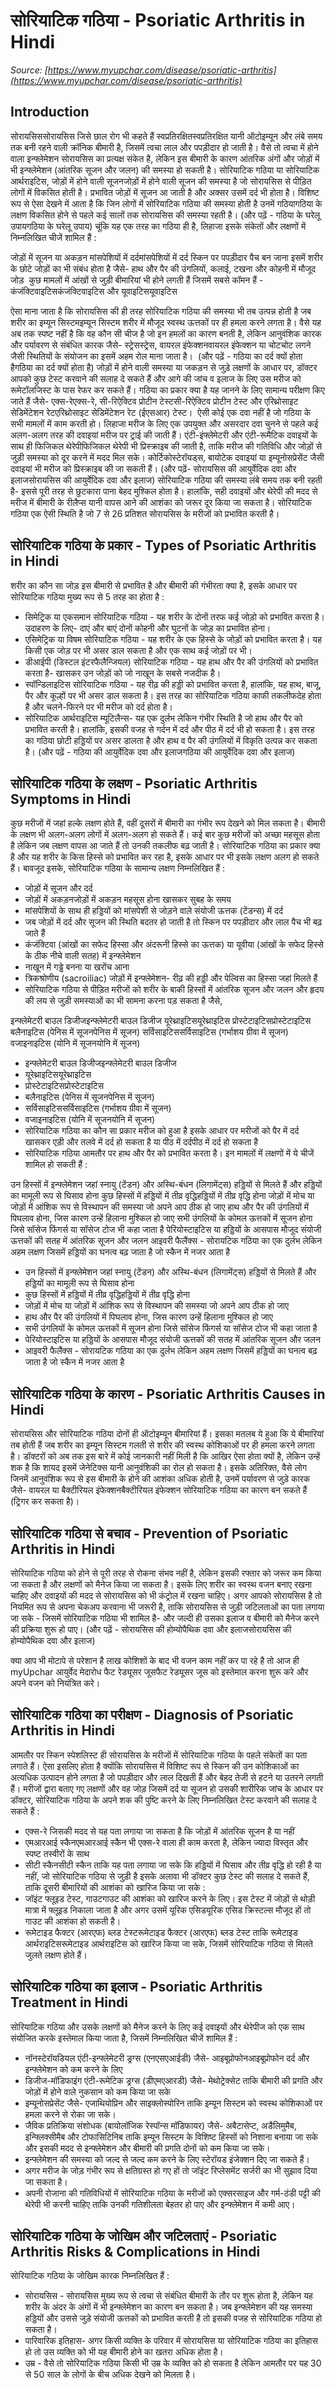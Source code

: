 # सोरियाटिक गठिया - Psoriatic Arthritis in Hindi
_Source: [https://www.myupchar.com/disease/psoriatic-arthritis](https://www.myupchar.com/disease/psoriatic-arthritis)_

## Introduction
सोरायसिससोरायसिस जिसे छाल रोग भी कहते हैं स्वप्रतिरक्षितस्वप्रतिरक्षित यानी ऑटोइम्यून और लंबे समय तक बनी रहने वाली क्रॉनिक बीमारी है, जिसमें त्वचा लाल और पपड़ीदार हो जाती है। वैसे तो त्वचा में होने वाला इन्फ्लेमेशन सोरायसिस का प्रत्यक्ष संकेत है, लेकिन इस बीमारी के कारण आंतरिक अंगों और जोड़ों में भी इन्फ्लेमेशन (आंतरिक सूजन और जलन) की समस्या हो सकती है। सोरियाटिक गठिया या सोरियाटिक आर्थराइटिस, जोड़ों में होने वाली सूजनजोड़ों में होने वाली सूजन की समस्या है जो सोरायसिस से पीड़ित लोगों में विकसित होती है। प्रभावित जोड़ों में सूजन आ जाती है और अक्सर उसमें दर्द भी होता है। विशिष्ट रूप से ऐसा देखने में आता है कि जिन लोगों में सोरियाटिक गठिया की समस्या होती है उनमें गठियागठिया के लक्षण विकसित होने से पहले कई सालों तक सोरायसिस की समस्या रहती है।
(और पढ़ें - गठिया के घरेलू उपायगठिया के घरेलू उपाय)
चूंकि यह एक तरह का गठिया ही है, लिहाजा इसके संकेतों और लक्षणों में निम्नलिखित चीजें शामिल हैं :

जोड़ों में सूजन या अकड़न
मांसपेशियों में दर्दमांसपेशियों में दर्द
स्किन पर पपड़ीदार पैच बन जाना
इसमें शरीर के छोटे जोड़ों का भी संबंध होता है जैसे- हाथ और पैर की उंगलियों, कलाई, टखना और कोहनी में मौजूद जोड़ 
कुछ मामलों में आंखों से जुड़ी बीमारियां भी होने लगती हैं जिसमें सबसे कॉमन हैं - कंजंक्टिवाइटिसकंजंक्टिवाइटिस और यूवाइटिसयूवाइटिस

ऐसा माना जाता है कि सोरायसिस की ही तरह सोरियाटिक गठिया की समस्या भी तब उत्पन्न होती है जब शरीर का इम्यून सिस्टमइम्यून सिस्टम शरीर में मौजूद स्वस्थ ऊत्तकों पर ही हमला करने लगता है। वैसे यह अब तक स्पष्ट नहीं है कि वह कौन सी चीज है जो इन हमलों का कारण बनती है, लेकिन आनुवंशिक कारक और पर्यावरण से संबंधित कारक जैसे- स्ट्रेसस्ट्रेस, वायरल इंफेक्शनवायरल इंफेक्शन या चोटचोट लगने जैसी स्थितियों के संयोजन का इसमें अहम रोल माना जाता है। 
(और पढ़ें - गठिया का दर्द क्यों होता हैगठिया का दर्द क्यों होता है)
जोड़ों में होने वाली समस्या या जकड़न से जुड़े लक्षणों के आधार पर, डॉक्टर आपको कुछ टेस्ट करवाने की सलाह दे सकते हैं और आगे की जांच व इलाज के लिए उस मरीज को रूमेटॉलजिस्ट के पास रेफर कर सकते हैं। गठिया का प्रकार क्या है यह जानने के लिए सामान्य परीक्षण किए जाते हैं जैसे- एक्स-रेएक्स-रे, सी-रिऐक्टिव प्रोटीन टेस्टसी-रिऐक्टिव प्रोटीन टेस्ट और एरिथ्रोसाइट सेडिमेंटेशन रेटएरिथ्रोसाइट सेडिमेंटेशन रेट (ईएसआर) टेस्ट। 
ऐसी कोई एक दवा नहीं है जो गठिया के सभी मामलों में काम करती हो। लिहाजा मरीज के लिए एक उपयुक्त और असरदार दवा चुनने से पहले कई अलग-अलग तरह की दवाइयां मरीज पर ट्राई की जाती हैं। एंटी-इंफ्लेमेटरी और एंटी-रूमैटिक दवाइयों के साथ ही फिजिकल थेरेपीफिजिकल थेरेपी भी प्रिस्क्राइब की जाती है, ताकि मरीज की गतिविधि और जोड़ों से जुड़ी समस्या को दूर करने में मदद मिल सके। कोर्टिकोस्टेरॉयड्स, बायोटेक दवाइयां या इम्यूनोसप्रेसेंट जैसी दवाइयां भी मरीज को प्रिस्क्राइब की जा सकती हैं।
(और पढ़ें- सोरायसिस की आयुर्वेदिक दवा और इलाजसोरायसिस की आयुर्वेदिक दवा और इलाज)
सोरियाटिक गठिया की समस्या लंबे समय तक बनी रहती है- इससे पूरी तरह से छुटकारा पाना बेहद मुश्किल होता है। हालांकि, सही दवाइयों और थेरेपी की मदद से मरीज में बीमारी के रीलैप्स यानी वापस आने की आशंका को जरूर दूर किया जा सकता है। सोरियाटिक गठिया एक ऐसी स्थिति है जो 7 से 26 प्रतिशत सोरायसिस के मरीजों को प्रभावित करती है।

## सोरियाटिक गठिया के प्रकार - Types of Psoriatic Arthritis in Hindi
शरीर का कौन सा जोड़ इस बीमारी से प्रभावित है और बीमारी की गंभीरता क्या है, इसके आधार पर सोरियाटिक गठिया मुख्य रूप से 5 तरह का होता है :
- सिमेट्रिक या एकसमान सोरियाटिक गठिया - यह शरीर के दोनों तरफ कई जोड़ो को प्रभावित करता है। उदाहरण के लिए- दाएं और बाएं दोनों कोहनी और घुटनों के जोड़ का प्रभावित होना।
- एसिमेट्रिक या विषम सोरियाटिक गठिया - यह शरीर के एक हिस्से के जोड़ों को प्रभावित करता है। यह किसी एक जोड़ पर भी असर डाल सकता है और एक साथ कई जोड़ों पर भी।
- डीआईपी (डिस्टल इंटरफैलैन्जियल) सोरियाटिक गठिया - यह हाथ और पैर की उंगलियों को प्रभावित करता है- खासकर उन जोड़ों को जो नाखून के सबसे नजदीक है।
- स्पॉन्डिलाइटिस सोरियाटिक गठिया - यह रीढ़ की हड्डी को प्रभावित करता है, हालांकि, यह हाथ, बाजू, पैर और कूल्हों पर भी असर डाल सकता है। इस तरह का सोरियाटिक गठिया काफी तकलीफदेह होता है और चलने-फिरने पर भी मरीज को दर्द होता है।
- सोरियाटिक आर्थराइटिस म्यूटिलैन्स- यह एक दुर्लभ लेकिन गंभीर स्थिति है जो हाथ और पैर को प्रभावित करती है। हालांकि, इसकी वजह से गर्दन में दर्द और पीठ में दर्द भी हो सकता है। इस तरह का गठिया छोटी हड्डियों पर असर डालता है और हाथ व पैर की उंगलियों में विकृति उत्पन्न कर सकता है।
(और पढ़ें - गठिया की आयुर्वेदिक दवा और इलाजगठिया की आयुर्वेदिक दवा और इलाज)

## सोरियाटिक गठिया के लक्षण - Psoriatic Arthritis Symptoms in Hindi
कुछ मरीजों में जहां हल्के लक्षण होते हैं, वहीं दूसरों में बीमारी का गंभीर रूप देखने को मिल सकता है। बीमारी के लक्षण भी अलग-अलग लोगों में अलग-अलग हो सकते हैं। कई बार कुछ मरीजों को अच्छा महसूस होता है लेकिन जब लक्षण वापस आ जाते हैं तो उनकी तकलीफ बढ़ जाती है। सोरियाटिक गठिया का प्रकार क्या है और यह शरीर के किस हिस्से को प्रभावित कर रहा है, इसके आधार पर भी इसके लक्षण अलग हो सकते हैं। बावजूद इसके, सोरियाटिक गठिया के सामान्य लक्षण निम्नलिखित हैं :
- जोड़ों में सूजन और दर्द
- जोड़ों में अकड़नजोड़ों में अकड़न महसूस होना खासकर सुबह के समय
- मांसपेशियों के साथ ही हड्डियों को मांसपेशी से जोड़ने वाले संयोजी ऊत्तक (टेंडन्स) में दर्द
- जब जोड़ों में दर्द और सूजन की स्थिति बदतर हो जाती है तो स्किन पर पपड़ीदार और लाल पैच भी बढ़ जाते हैं
- कंजंक्टिवा (आंखों का सफेद हिस्सा और अंदरूनी हिस्से का ऊत्तक) या यूवीया (आंखों के सफेद हिस्से के ठीक नीचे वाली सतह) में इन्फ्लेमेशन
- नाखून में गड्ढे बनना या खरोंच आना
- त्रिकश्रोणीय (sacroiliac) जोड़ों में इन्फ्लेमेशन- रीढ़ की हड्डी और पेल्विस का हिस्सा जहां मिलते हैं
- सोरियाटिक गठिया से पीड़ित मरीजों को शरीर के बाकी हिस्सों में आंतरिक सूजन और जलन और हृदय की लय से जुड़ी समस्याओं का भी सामना करना पड़ सकता है जैसे, 
	
इन्फ्लेमेटरी बाउल डिजीजइन्फ्लेमेटरी बाउल डिजीज
यूरेथ्राइटिसयूरेथ्राइटिस
प्रोस्टेटाइटिसप्रोस्टेटाइटिस
बलैनाइटिस (पेनिस में सूजनपेनिस में सूजन)
सर्विसाइटिससर्विसाइटिस (गर्भाशय ग्रीवा में सूजन)
वजाइनाइटिस (योनि में सूजनयोनि में सूजन)
- इन्फ्लेमेटरी बाउल डिजीजइन्फ्लेमेटरी बाउल डिजीज
- यूरेथ्राइटिसयूरेथ्राइटिस
- प्रोस्टेटाइटिसप्रोस्टेटाइटिस
- बलैनाइटिस (पेनिस में सूजनपेनिस में सूजन)
- सर्विसाइटिससर्विसाइटिस (गर्भाशय ग्रीवा में सूजन)
- वजाइनाइटिस (योनि में सूजनयोनि में सूजन)
- सोरियाटिक गठिया का कौन सा प्रकार मरीज को हुआ है इसके आधार पर मरीजों को पैर में दर्द खासकर एड़ी और तलवे में दर्द हो सकता है या पीठ में दर्दपीठ में दर्द हो सकता है
- सोरियाटिक गठिया आमतौर पर हाथ और पैर को प्रभावित करता है। इन मामलों में लक्षणों में ये चीजें शामिल हो सकती हैं :
	
उन हिस्सों में इन्फ्लेमेशन जहां स्नायु (टेंडन) और अस्थि-बंधन (लिगामेंट्स) हड्डियों से मिलते हैं और हड्डियों का मामूली रूप से घिसाव होना
कुछ हिस्सों में हड्डियों में तीव्र वृद्धिहड्डियों में तीव्र वृद्धि होना
जोड़ों में मोच या जोड़ों में आंशिक रूप से विस्थापन की समस्या जो अपने आप ठीक हो जाए
हाथ और पैर की उंगलियों में पिघलाव होना, जिस कारण उन्हें हिलाना मुश्किल हो जाए
सभी उंगलियों के कोमल ऊत्तकों में सूजन होना जिसे सॉसेज फिंगर्स या सॉसेज टोज भी कहा जाता है
पेरियोस्टाइटिस या हड्डियों के आसपास मौजूद संयोजी ऊत्तकों की सतह में आंतरिक सूजन और जलन
आइवरी फैलैंक्स - सोरायटिक गठिया का एक दुर्लभ लेकिन अहम लक्षण जिसमें हड्डियों का घनत्व बढ़ जाता है जो स्कैन में नजर आता है
- उन हिस्सों में इन्फ्लेमेशन जहां स्नायु (टेंडन) और अस्थि-बंधन (लिगामेंट्स) हड्डियों से मिलते हैं और हड्डियों का मामूली रूप से घिसाव होना
- कुछ हिस्सों में हड्डियों में तीव्र वृद्धिहड्डियों में तीव्र वृद्धि होना
- जोड़ों में मोच या जोड़ों में आंशिक रूप से विस्थापन की समस्या जो अपने आप ठीक हो जाए
- हाथ और पैर की उंगलियों में पिघलाव होना, जिस कारण उन्हें हिलाना मुश्किल हो जाए
- सभी उंगलियों के कोमल ऊत्तकों में सूजन होना जिसे सॉसेज फिंगर्स या सॉसेज टोज भी कहा जाता है
- पेरियोस्टाइटिस या हड्डियों के आसपास मौजूद संयोजी ऊत्तकों की सतह में आंतरिक सूजन और जलन
- आइवरी फैलैंक्स - सोरायटिक गठिया का एक दुर्लभ लेकिन अहम लक्षण जिसमें हड्डियों का घनत्व बढ़ जाता है जो स्कैन में नजर आता है

## सोरियाटिक गठिया के कारण - Psoriatic Arthritis Causes in Hindi
सोरायसिस और सोरियाटिक गठिया दोनों ही ऑटोइम्यून बीमारियां हैं। इसका मतलब ये हुआ कि ये बीमारियां तब होती हैं जब शरीर का इम्यून सिस्टम गलती से शरीर की स्वस्थ कोशिकाओं पर ही हमला करने लगता है। डॉक्टरों को अब तक इस बारे में कोई जानकारी नहीं मिली है कि आखिर ऐसा होता क्यों है, लेकिन उन्हें शक है कि शायद इसमें जेनेटिक्स यानी आनुवंशिकी का रोल हो सकता है। इसके अतिरिक्त, वैसे लोग जिनमें आनुवंशिक रूप से इस बीमारी के होने की आशंका अधिक होती है, उनमें पर्यावरण से जुड़े कारक जैसे- वायरल या बैक्टीरियल इंफेक्शनबैक्टीरियल इंफेक्शन सोरियाटिक गठिया का कारण बन सकते हैं (ट्रिगर कर सकता है)।

## सोरियाटिक गठिया से बचाव - Prevention of Psoriatic Arthritis in Hindi
सोरियाटिक गठिया को होने से पूरी तरह से रोकना संभव नहीं है, लेकिन इसकी रफ्तार को जरूर कम किया जा सकता है और लक्षणों को मैनेज किया जा सकता है। इसके लिए शरीर का स्वस्थ वजन बनाए रखना चाहिए और दवाइयों की मदद से सोरायसिस को भी कंट्रोल में रखना चाहिए। अगर आपको सोरायसिस है तो नियमित रूप से अपना चेकअप करवाना भी जरूरी है, ताकि सोरायसिस से जुड़ी जटिलताओं का पता लगाया जा सके - जिसमें सोरियाटिक गठिया भी शामिल है- और जल्दी ही उसका इलाज व बीमारी को मैनेज करने की प्रक्रिया शुरू हो पाए।
(और पढ़ें - सोरायसिस की होम्योपैथिक दवा और इलाजसोरायसिस की होम्योपैथिक दवा और इलाज)

क्या आप भी मोटापे से परेशान है लाख कोशिशों के बाद भी वजन काम नहीं कर पा रहे है तो आज ही myUpchar आयुर्वेद मेदारोध फैट रेड्यूसर जूसफैट रेड्यूसर जूस को इस्तेमाल करना शुरू करे और अपने वजन को नियंत्रित करे।

## सोरियाटिक गठिया का परीक्षण - Diagnosis of Psoriatic Arthritis in Hindi
आमतौर पर स्किन स्पेशलिस्ट ही सोरायसिस के मरीजों में सोरियाटिक गठिया के पहले संकेतों का पता लगाते हैं। ऐसा इसलिए होता है क्योंकि सोरायसिस में विशिष्ट रूप से स्किन की उन कोशिकाओं का अत्यधिक उत्पादन होने लगता है जो पपड़ीदार और लाल दिखती हैं और बेहद तेजी से हटने या उतरने लगती हैं। मरीजों द्वारा बताए गए लक्षणों और वह जोड़ जिसमें दर्द या सूजन हो उसकी शारीरिक जांच के आधार पर डॉक्टर, सोरियाटिक गठिया के अपने शक की पुष्टि करने के लिए निम्नलिखित टेस्ट करवाने की सलाह दे सकते हैं :
- एक्स-रे जिसकी मदद से यह पता लगाया जा सकता है कि जोड़ों में आंतरिक सूजन है या नहीं
- एमआरआई स्कैनएमआरआई स्कैन भी एक्स-रे वाला ही काम करता है, लेकिन ज्यादा विस्तृत और स्पष्ट तस्वीरों के साथ
- सीटी स्कैनसीटी स्कैन ताकि यह पता लगाया जा सके कि हड्डियों में घिसाव और तीव्र वृद्धि हो रही है या नहीं, जो सोरियाटिक गठिया से जुड़ी है
इसके अलावा भी डॉक्टर कुछ टेस्ट की सलाह दे सकते हैं, ताकि दूसरी बीमारियों की आशंका को खारिज किया जा सके :
- जॉइंट फ्लूइड टेस्ट, गाउटगाउट की आशंका को खारिज करने के लिए। इस टेस्ट में जोड़ों से थोड़ी मात्रा में फ्लूइड निकाला जाता है और अगर उसमें यूरिक एसिडयूरिक एसिड क्रिस्टल्स मौजूद हों तो गाउट की आशंका हो सकती है।
- रूमेटाइड फैक्टर (आरएफ) ब्लड टेस्टरूमेटाइड फैक्टर (आरएफ) ब्लड टेस्ट ताकि रूमेटाइड आर्थराइटिसरूमेटाइड आर्थराइटिस को खारिज किया जा सके, जिसमें सोरियाटिक गठिया से मिलते जुलते लक्षण होते हैं।

## सोरियाटिक गठिया का इलाज - Psoriatic Arthritis Treatment in Hindi
सोरियाटिक गठिया और उसके लक्षणों को मैनेज करने के लिए कई दवाइयों और थेरेपीज को एक साथ संयोजित करके इस्तेमाल किया जाता है, जिसमें निम्नलिखित चीजें शामिल हैं :
- नॉनस्टेरॉयडियल एंटी-इन्फ्लेमेटरी ड्रग्स (एनएसएआईडी) जैसे- आइबूप्रोफोनआइबूप्रोफोन दर्द और इन्फ्लेमेशन को कम करने के लिए
- डिजीज-मॉडिफाइंग एंटी-रूमेटिक ड्रग्स (डीएमएआरडी) जैसे- मेथोट्रेक्सेट ताकि बीमारी की प्रगति और जोड़ों में होने वाले नुकसान को कम किया जा सके
- इम्यूनोसप्रेसेंट जैसे- एजाथियोप्रिन और साइक्लोस्पोरिन ताकि इम्यून सिस्टम को स्वस्थ कोशिकाओं पर हमला करने से रोका जा सके।
- जैविक प्रतिक्रिया संशोधक (बायोलॉजिक रेस्पॉन्स मॉडिफायर) जैसे- अबैटासेप्ट, अडैलिमुमैब, इन्फ्लिक्सीमैब और टोफासिटिनिब ताकि इम्यून सिस्टम के विशिष्ट हिस्सों को निशाना बनाया जा सके और इसकी मदद से इन्फ्लेमेशन और बीमारी की प्रगति दोनों को कम किया जा सके।
- इन्फ्लेमेशन की समस्या को जल्द से जल्द कम करने के लिए स्टेरॉयड इंजेक्शन दिए जा सकते हैं।
- अगर मरीज के जोड़ गंभीर रूप से क्षतिग्रस्त हो गए हों तो जॉइंट रिप्लेसमेंट सर्जरी का भी सुझाव दिया जा सकता है।
- अपनी रोजाना की गतिविधियों में सोरियाटिक गठिया के मरीजों को एक्सरसाइज और गर्म-ठंडी पट्टी की थेरेपी भी करनी चाहिए ताकि उनकी गतिशीलता बेहतर हो पाए और इन्फ्लेमेशन में कमी आए।

## सोरियाटिक गठिया के जोखिम और जटिलताएं - Psoriatic Arthritis Risks & Complications in Hindi
सोरियाटिक गठिया के जोखिम कारक निम्नलिखित हैं :
- सोरायसिस - सोरायसिस मुख्य रूप से त्वचा से संबंधित बीमारी के तौर पर शुरू होता है, लेकिन यह शरीर के अंदर के अंगों में भी इन्फ्लेमेशन का कारण बन सकता है। जब इन्फ्लेमेशन की यह समस्या हड्डियों और उससे जुड़े संयोजी ऊत्तकों को प्रभावित करती है तो इसकी वजह से सोरियाटिक गठिया हो सकता है।
- पारिवारिक इतिहास- अगर किसी व्यक्ति के परिवार में सोरायसिस या सोरियाटिक गठिया का इतिहास हो तो उस व्यक्ति को भी यह बीमारी होने का खतरा अधिक होता है।
- उम्र - वैसे तो सोरियाटिक गठिया किसी भी उम्र के व्यक्ति को हो सकता है लेकिन आमतौर पर यह 30 से 50 साल के लोगों के बीच अधिक देखने को मिलता है।

